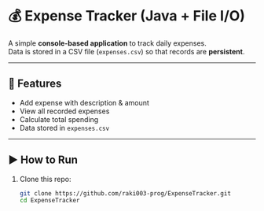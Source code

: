 # 💰 Expense Tracker (Java + File I/O)

A simple **console-based application** to track daily expenses.  
Data is stored in a CSV file (`expenses.csv`) so that records are **persistent**.

---

## 🚀 Features
- Add expense with description & amount
- View all recorded expenses
- Calculate total spending
- Data stored in `expenses.csv`

---

## ▶️ How to Run
1. Clone this repo:
   ```bash
   git clone https://github.com/raki003-prog/ExpenseTracker.git
   cd ExpenseTracker
